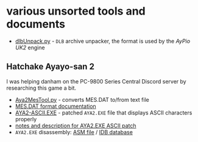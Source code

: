 # various unsorted tools and documents

- [dlbUnpack.py](dlbUnpack.py) - `DLB` archive unpacker, the format is used by the *AyPio UK2* engine

## Hatchake Ayayo-san 2

I was helping danham on the PC-9800 Series Central Discord server by researching this game a bit.

- [Aya2MesTool.py](Aya2MesTool.py) - converts MES.DAT to/from text file
- [MES.DAT format documentation](Aya2MesFormat.txt)
- [AYA2-ASCII.EXE](AYA2-ASCII.EXE) - patched `AYA2.EXE` file that displays ASCII characters properly
- [notes and description for AYA2.EXE ASCII patch](Aya2-ASCII-Patch.md)
- `AYA2.EXE` disassembly: [ASM file](AYA2-DEC.asm) / [IDB database](AYA2-DEC.idb)
